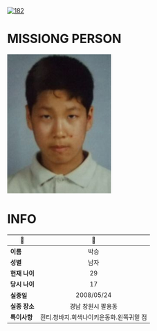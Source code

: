 [![182](https://img.shields.io/badge/%EC%8B%A4%EC%A2%85%EC%8B%A0%EA%B3%A0%EB%8A%94%20%EA%B5%AD%EB%B2%88%EC%97%86%EC%9D%B4-182-blue)](http://safe182.go.kr/index.do)

# MISSIONG PERSON

<img src="./missing_person.jpg">

# INFO

|🔑|💎|
|--|:--:|
|**이름**|박승|
|**성별**|남자|
|**현재 나이**|29|
|**당시 나이**|17|
|**실종일**|2008/05/24|
|**실종 장소**|경남 창원시 팔용동 |
|**특이사항**|흰티.청바지.회색나이키운동화.왼쪽귀밑 점|
